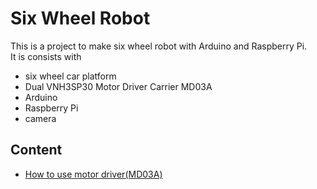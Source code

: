 # Six Wheel Robot
This is a project to make six wheel robot with Arduino and Raspberry Pi.  
It is consists with
- six wheel car platform
- Dual VNH3SP30 Motor Driver Carrier MD03A
- Arduino
- Raspberry Pi 
- camera

## Content

- [How to use motor driver(MD03A)]()
